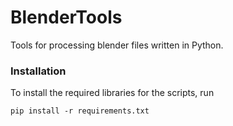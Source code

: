 # BlenderTools

Tools for processing blender files written in Python.

### Installation

To install the required libraries for the scripts, run
```
pip install -r requirements.txt
```